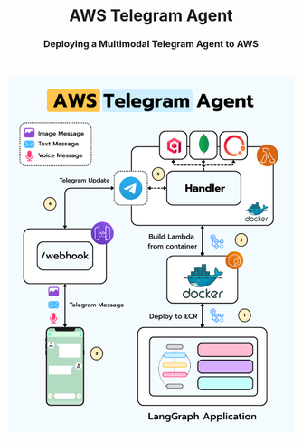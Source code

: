 <div align="center">
  <h1>AWS Telegram Agent</h1>
  <h3>Deploying a Multimodal Telegram Agent to AWS</h3>
</div>

</br>

<p align="center">
    <img src="static/diagram.png" alt="Architecture" width="600">
</p>


